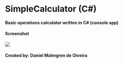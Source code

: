 ﻿# SimpleCalculator (C#)
 
 #### Basic operations calculator written in C# (console app)

 #### Screenshot
 
 <img src="../img/Calculator.PNG">
 
 #### Created by: Daniel Malmgren de Oiveira
